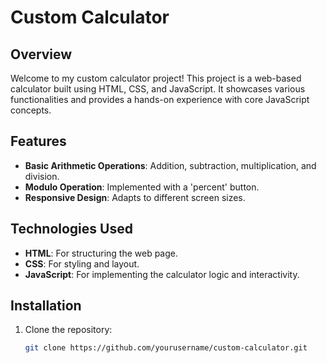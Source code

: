 # Custom Calculator

## Overview

Welcome to my custom calculator project! This project is a web-based calculator built using HTML, CSS, and JavaScript. It showcases various functionalities and provides a hands-on experience with core JavaScript concepts.

## Features

- **Basic Arithmetic Operations**: Addition, subtraction, multiplication, and division.
- **Modulo Operation**: Implemented with a 'percent' button.
- **Responsive Design**: Adapts to different screen sizes.

## Technologies Used

- **HTML**: For structuring the web page.
- **CSS**: For styling and layout.
- **JavaScript**: For implementing the calculator logic and interactivity.

## Installation

1. Clone the repository:
   ```bash
   git clone https://github.com/yourusername/custom-calculator.git

